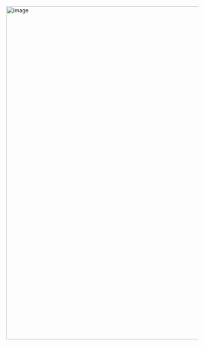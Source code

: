 <img width="872" alt="image" src="https://github.com/user-attachments/assets/83937f90-6581-4c18-9021-0ce0b6881067">
